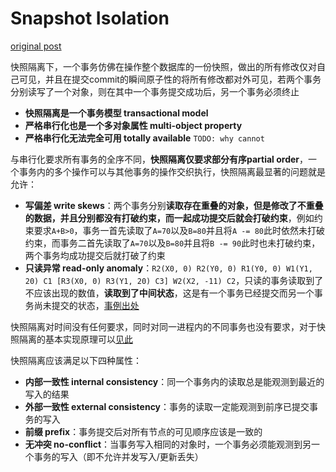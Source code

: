 # Snapshot Isolation

[original post](https://jepsen.io/consistency/models/snapshot-isolation)

快照隔离下，一个事务仿佛在操作整个数据库的一份快照，做出的所有修改仅对自己可见，并且在提交commit的瞬间原子性的将所有修改都对外可见，若两个事务分别读写了一个对象，则在其中一个事务提交成功后，另一个事务必须终止

- **快照隔离是一个事务模型 transactional model**
- **严格串行化也是一个多对象属性 multi-object property**
- **严格串行化无法完全可用 totally available**
  `TODO: why cannot`

与串行化要求所有事务的全序不同，**快照隔离仅要求部分有序partial order**，一个事务内的多个操作可以与其他事务的操作交织执行，快照隔离最显著的问题就是允许：

- **写偏差 write skews**：两个事务分别**读取存在重叠的对象，但是修改了不重叠的数据，并且分别都没有打破约束，而一起成功提交后就会打破约束**，例如约束要求`A+B>0`，事务一首先读取了`A=70`以及`B=80`并且将`A -= 80`此时依然未打破约束，而事务二首先读取了`A=70`以及`B=80`并且将`B -= 90`此时也未打破约束，两个事务均成功提交后就打破了约束
- **只读异常 read-only anomaly**：`R2(X0, 0) R2(Y0, 0) R1(Y0, 0) W1(Y1, 20) C1 [R3(X0, 0) R3(Y1, 20) C3] W2(X2, -11) C2`，只读的事务读取到了不应该出现的数值，**读取到了中间状态**，这是有一个事务已经提交而另一个事务尚未提交的状态，[事例出处](https://www.cs.umb.edu/~poneil/ROAnom.pdf)

快照隔离对时间没有任何要求，同时对同一进程内的不同事务也没有要求，对于快照隔离的基本实现原理可以[见此](https://github.com/JasonYuchen/notes/blob/master/ddia/07.Transactions.md#弱的隔离级别-weak-isolation-levels)

快照隔离应该满足以下四种属性：

- **内部一致性 internal consistency**：同一个事务内的读取总是能观测到最近的写入的结果
- **外部一致性 external consistency**：事务的读取一定能观测到前序已提交事务的写入
- **前缀 prefix**：事务提交后对所有节点的可见顺序应该是一致的
- **无冲突 no-conflict**：当事务写入相同的对象时，一个事务必须能观测到另一个事务的写入（即不允许并发写入/更新丢失）
